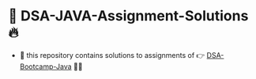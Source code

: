 # :partying_face: DSA-JAVA-Assignment-Solutions :fire:
- :rocket: this repository contains solutions to assignments of :point_right:	 [DSA-Bootcamp-Java](https://github.com/kunal-kushwaha/DSA-Bootcamp-Java.git)  :clap::raised_hands:	
